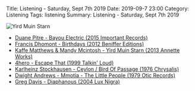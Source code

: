 Title: Listening - Saturday, Sept 7th 2019
Date: 2019-09-7 23:00
Category: Listening
Tags: listening
Summary: Listening - Saturday, Sept 7th 2019

![Yird Muin Starn](/images/kaffematthews.jpg)

- [Duane Pitre - Bayou Electric (2015 Important Records)](https://www.discogs.com/Duane-Pitre-Bayou-Electric/master/900208)
- [Francis Dhomont - Birthdays (2012 Beniffer Editions)](https://www.discogs.com/Francis-Dhomont-Birthdays/release/3848582)
- [Kaffe Matthews & Mandy Mcintosh - Yird Muin Starn (2013 Annette Works)](https://www.discogs.com/Kaffe-Matthews-Mandy-Mcintosh-Yird-Muin-Starn/release/5666902)
- [4hero - Escape That (1999 Talkin' Loud)](https://www.discogs.com/4hero-Escape-That/release/55317)
- [Karlheinz Stockhausen - Ceylon / Bird Of Passage (1976 Chrysalis)](https://www.discogs.com/Karlheinz-Stockhausen-Ceylon-Bird-Of-Passage/master/249997)
- [Dwight Andrews - Mmotia - The Little People (1979 Otic Records)](https://www.discogs.com/Dwight-Andrews-Mmotia-The-Little-People/release/4187663)
- [Greg Davis - Diaphanous (2004 Lux Nigra)](https://www.discogs.com/Greg-Davis-Diaphanous/release/337185)
